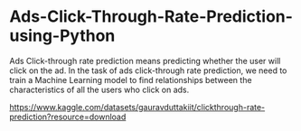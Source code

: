 # Ads-Click-Through-Rate-Prediction-using-Python
Ads Click-through rate prediction means predicting whether the user will click on the ad. In the task of ads click-through rate prediction, we need to train a Machine Learning model to find relationships between the characteristics of all the users who click on ads.


https://www.kaggle.com/datasets/gauravduttakiit/clickthrough-rate-prediction?resource=download

